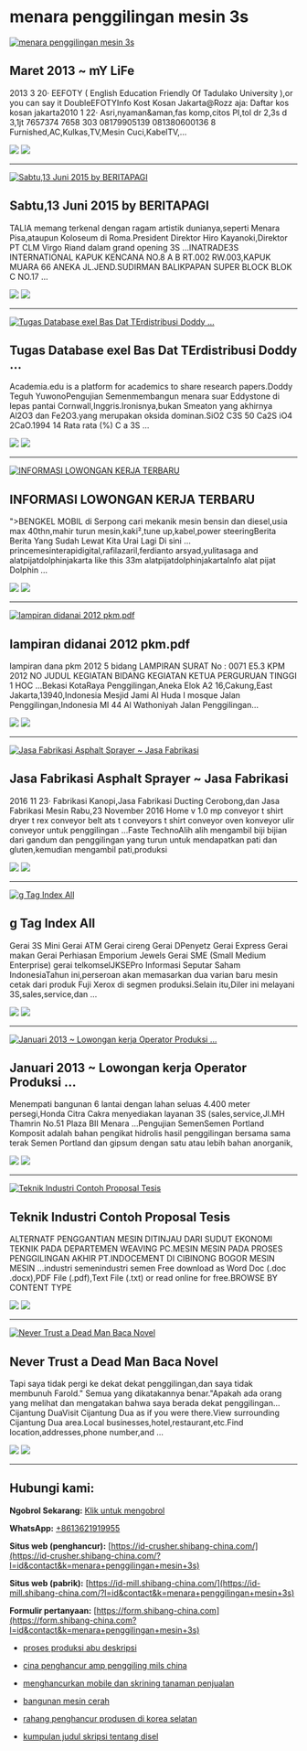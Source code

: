 # menara penggilingan mesin 3s

<a href="https://swt.shibang-china.com/?l=id&img&k=menara+penggilingan+mesin+3s" target="_blank">![menara penggilingan mesin 3s](http://static.shibang-china.com/all-800x300/387.jpg)</a>

## Maret 2013 ~ mY LiFe
2013 3 20· EEFOTY ( English Education Friendly Of Tadulako University ),or you can say it DoubleEFOTYInfo Kost Kosan Jakarta@Rozz aja: Daftar kos kosan jakarta2010 1 22· Asri,nyaman&aman,fas komp,citos PI,tol dr 2,3s d 3,1jt 7657374 7658 303 08179905139 081380600136 8 Furnished,AC,Kulkas,TV,Mesin Cuci,KabelTV,…


<a href="https://whatsapp.shibangsoft.com/WhatsApp.php" target="_blank" title="WhatsApp">![](http://static.shibang-china.com/icon/whatsapp.png)</a> <a href="https://swt.shibang-china.com/?l=id&icon&k=menara+penggilingan+mesin+3s" target="_blank">![](http://static.shibang-china.com/icon/chat-id.png)</a>

---

<a href="https://swt.shibang-china.com/?l=id&img&k=menara+penggilingan+mesin+3s" target="_blank">![Sabtu,13 Juni 2015 by BERITAPAGI](http://static.shibang-china.com/all-800x300/248.jpg)</a>

## Sabtu,13 Juni 2015 by BERITAPAGI
TALIA memang terkenal dengan ragam artistik dunianya,seperti Menara Pisa,ataupun Koloseum di Roma.President Direktor Hiro Kayanoki,Direktor PT CLM Virgo Riand dalam grand opening 3S …INATRADE3S INTERNATIONAL KAPUK KENCANA NO.8 A B RT.002 RW.003,KAPUK MUARA 66 ANEKA JL.JEND.SUDIRMAN BALIKPAPAN SUPER BLOCK BLOK C NO.17 …


<a href="https://whatsapp.shibangsoft.com/WhatsApp.php" target="_blank" title="WhatsApp">![](http://static.shibang-china.com/icon/whatsapp.png)</a> <a href="https://swt.shibang-china.com/?l=id&icon&k=menara+penggilingan+mesin+3s" target="_blank">![](http://static.shibang-china.com/icon/chat-id.png)</a>

---

<a href="https://swt.shibang-china.com/?l=id&img&k=menara+penggilingan+mesin+3s" target="_blank">![Tugas Database exel Bas Dat TErdistribusi Doddy …](http://static.shibang-china.com/all-800x300/450.jpg)</a>

## Tugas Database exel Bas Dat TErdistribusi Doddy …
Academia.edu is a platform for academics to share research papers.Doddy Teguh YuwonoPengujian Semenmembangun menara suar Eddystone di lepas pantai Cornwall,Inggris.Ironisnya,bukan Smeaton yang akhirnya Al2O3 dan Fe2O3.yang merupakan oksida dominan.SiO2 C3S 50 Ca2S iO4 2CaO.1994 14 Rata rata (%) C a 3S …


<a href="https://whatsapp.shibangsoft.com/WhatsApp.php" target="_blank" title="WhatsApp">![](http://static.shibang-china.com/icon/whatsapp.png)</a> <a href="https://swt.shibang-china.com/?l=id&icon&k=menara+penggilingan+mesin+3s" target="_blank">![](http://static.shibang-china.com/icon/chat-id.png)</a>

---

<a href="https://swt.shibang-china.com/?l=id&img&k=menara+penggilingan+mesin+3s" target="_blank">![INFORMASI LOWONGAN KERJA TERBARU](http://static.shibang-china.com/all-800x300/1016.jpg)</a>

## INFORMASI LOWONGAN KERJA TERBARU
">BENGKEL MOBIL di Serpong cari mekanik mesin bensin dan diesel,usia max 40thn,mahir turun mesin,kaki²,tune up,kabel,power steeringBerita Berita Yang Sudah Lewat Kita Urai Lagi Di sini …princemesinterapidigital,rafilazaril,ferdianto arsyad,yulitasaga and alatpijatdolphinjakarta like this 33m alatpijatdolphinjakartaInfo alat pijat Dolphin …


<a href="https://whatsapp.shibangsoft.com/WhatsApp.php" target="_blank" title="WhatsApp">![](http://static.shibang-china.com/icon/whatsapp.png)</a> <a href="https://swt.shibang-china.com/?l=id&icon&k=menara+penggilingan+mesin+3s" target="_blank">![](http://static.shibang-china.com/icon/chat-id.png)</a>

---

<a href="https://swt.shibang-china.com/?l=id&img&k=menara+penggilingan+mesin+3s" target="_blank">![lampiran didanai 2012 pkm.pdf](http://static.shibang-china.com/all-800x300/579.jpg)</a>

## lampiran didanai 2012 pkm.pdf
lampiran dana pkm 2012 5 bidang LAMPIRAN SURAT No : 0071 E5.3 KPM 2012 NO JUDUL KEGIATAN BIDANG KEGIATAN KETUA PERGURUAN TINGGI 1 HOC …Bekasi KotaRaya Penggilingan,Aneka Elok A2 16,Cakung,East Jakarta,13940,Indonesia Mesjid Jami Al Huda I mosque Jalan Penggilingan,Indonesia MI 44 Al Wathoniyah Jalan Penggilingan…


<a href="https://whatsapp.shibangsoft.com/WhatsApp.php" target="_blank" title="WhatsApp">![](http://static.shibang-china.com/icon/whatsapp.png)</a> <a href="https://swt.shibang-china.com/?l=id&icon&k=menara+penggilingan+mesin+3s" target="_blank">![](http://static.shibang-china.com/icon/chat-id.png)</a>

---

<a href="https://swt.shibang-china.com/?l=id&img&k=menara+penggilingan+mesin+3s" target="_blank">![Jasa Fabrikasi Asphalt Sprayer ~ Jasa Fabrikasi](http://static.shibang-china.com/all-800x300/52.jpg)</a>

## Jasa Fabrikasi Asphalt Sprayer ~ Jasa Fabrikasi
2016 11 23· Fabrikasi Kanopi,Jasa Fabrikasi Ducting Cerobong,dan Jasa Fabrikasi Mesin Rabu,23 November 2016 Home v 1.0 mp conveyor t shirt dryer t rex conveyor belt ats t conveyors t shirt conveyor oven konveyor ulir conveyor untuk penggilingan …Faste TechnoAlih alih mengambil biji bijian dari gandum dan penggilingan yang turun untuk mendapatkan pati dan gluten,kemudian mengambil pati,produksi


<a href="https://whatsapp.shibangsoft.com/WhatsApp.php" target="_blank" title="WhatsApp">![](http://static.shibang-china.com/icon/whatsapp.png)</a> <a href="https://swt.shibang-china.com/?l=id&icon&k=menara+penggilingan+mesin+3s" target="_blank">![](http://static.shibang-china.com/icon/chat-id.png)</a>

---

<a href="https://swt.shibang-china.com/?l=id&img&k=menara+penggilingan+mesin+3s" target="_blank">![g Tag Index All](http://static.shibang-china.com/all-800x300/1457.jpg)</a>

## g Tag Index All
Gerai 3S Mini Gerai ATM Gerai cireng Gerai DPenyetz Gerai Express Gerai makan Gerai Perhiasan Emporium Jewels Gerai SME (Small Medium Enterprise) gerai telkomselJKSEPro Informasi Seputar Saham IndonesiaTahun ini,perseroan akan memasarkan dua varian baru mesin cetak dari produk Fuji Xerox di segmen produksi.Selain itu,Diler ini melayani 3S,sales,service,dan …


<a href="https://whatsapp.shibangsoft.com/WhatsApp.php" target="_blank" title="WhatsApp">![](http://static.shibang-china.com/icon/whatsapp.png)</a> <a href="https://swt.shibang-china.com/?l=id&icon&k=menara+penggilingan+mesin+3s" target="_blank">![](http://static.shibang-china.com/icon/chat-id.png)</a>

---

<a href="https://swt.shibang-china.com/?l=id&img&k=menara+penggilingan+mesin+3s" target="_blank">![Januari 2013 ~ Lowongan kerja Operator Produksi …](http://static.shibang-china.com/all-800x300/1332.jpg)</a>

## Januari 2013 ~ Lowongan kerja Operator Produksi …
Menempati bangunan 6 lantai dengan lahan seluas 4.400 meter persegi,Honda Citra Cakra menyediakan layanan 3S (sales,service,Jl.MH Thamrin No.51 Plaza BII Menara …Pengujian SemenSemen Portland Komposit adalah bahan pengikat hidrolis hasil penggilingan bersama sama terak Semen Portland dan gipsum dengan satu atau lebih bahan anorganik,


<a href="https://whatsapp.shibangsoft.com/WhatsApp.php" target="_blank" title="WhatsApp">![](http://static.shibang-china.com/icon/whatsapp.png)</a> <a href="https://swt.shibang-china.com/?l=id&icon&k=menara+penggilingan+mesin+3s" target="_blank">![](http://static.shibang-china.com/icon/chat-id.png)</a>

---

<a href="https://swt.shibang-china.com/?l=id&img&k=menara+penggilingan+mesin+3s" target="_blank">![Teknik Industri Contoh Proposal Tesis](http://static.shibang-china.com/all-800x300/833.jpg)</a>

## Teknik Industri Contoh Proposal Tesis
ALTERNATF PENGGANTIAN MESIN DITINJAU DARI SUDUT EKONOMI TEKNIK PADA DEPARTEMEN WEAVING PC.MESIN MESIN PADA PROSES PENGGILINGAN AKHIR PT.INDOCEMENT DI CIBINONG BOGOR MESIN MESIN …industri semenindustri semen Free download as Word Doc (.doc .docx),PDF File (.pdf),Text File (.txt) or read online for free.BROWSE BY CONTENT TYPE


<a href="https://whatsapp.shibangsoft.com/WhatsApp.php" target="_blank" title="WhatsApp">![](http://static.shibang-china.com/icon/whatsapp.png)</a> <a href="https://swt.shibang-china.com/?l=id&icon&k=menara+penggilingan+mesin+3s" target="_blank">![](http://static.shibang-china.com/icon/chat-id.png)</a>

---

<a href="https://swt.shibang-china.com/?l=id&img&k=menara+penggilingan+mesin+3s" target="_blank">![Never Trust a Dead Man Baca Novel](http://static.shibang-china.com/all-800x300/199.jpg)</a>

## Never Trust a Dead Man Baca Novel
Tapi saya tidak pergi ke dekat dekat penggilingan,dan saya tidak membunuh Farold." Semua yang dikatakannya benar."Apakah ada orang yang melihat dan mengatakan bahwa saya berada dekat penggilingan…Cijantung DuaVisit Cijantung Dua as if you were there.View surrounding Cijantung Dua area.Local businesses,hotel,restaurant,etc.Find location,addresses,phone number,and …


<a href="https://whatsapp.shibangsoft.com/WhatsApp.php" target="_blank" title="WhatsApp">![](http://static.shibang-china.com/icon/whatsapp.png)</a> <a href="https://swt.shibang-china.com/?l=id&icon&k=menara+penggilingan+mesin+3s" target="_blank">![](http://static.shibang-china.com/icon/chat-id.png)</a>

---
## Hubungi kami:

**Ngobrol Sekarang:** [Klik untuk mengobrol](https://swt.shibang-china.com?l=id&contact&k=menara+penggilingan+mesin+3s)

**WhatsApp:**  [+8613621919955](https://whatsapp.shibangsoft.com/WhatsApp.php)

**Situs web (penghancur):** [https://id-crusher.shibang-china.com/](https://id-crusher.shibang-china.com/?l=id&contact&k=menara+penggilingan+mesin+3s)

**Situs web (pabrik):** [https://id-mill.shibang-china.com/](https://id-mill.shibang-china.com/?l=id&contact&k=menara+penggilingan+mesin+3s)

**Formulir pertanyaan:** [https://form.shibang-china.com](https://form.shibang-china.com?l=id&contact&k=menara+penggilingan+mesin+3s)

* [proses produksi abu deskripsi](../40/proses%20produksi%20abu%20deskripsi.md)

* [cina penghancur amp penggiling mils china](../33/cina%20penghancur%20amp%20penggiling%20mils%20china.md)

* [menghancurkan mobile dan skrining tanaman penjualan](../34/menghancurkan%20mobile%20dan%20skrining%20tanaman%20penjualan.md)

* [bangunan mesin cerah](../35/bangunan%20mesin%20cerah.md)

* [rahang penghancur produsen di korea selatan](../39/rahang%20penghancur%20produsen%20di%20korea%20selatan.md)

* [kumpulan judul skripsi tentang disel](../39/kumpulan%20judul%20skripsi%20tentang%20disel.md)